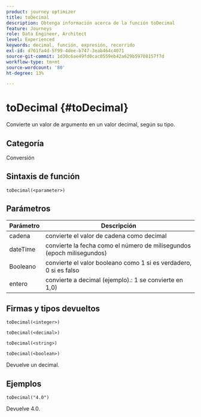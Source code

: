 ```yaml
---
product: journey optimizer
title: toDecimal
description: Obtenga información acerca de la función toDecimal
feature: Journeys
role: Data Engineer, Architect
level: Experienced
keywords: decimal, función, expresión, recorrido
exl-id: d761fa4d-5f99-4dee-b747-3eab464c4071
source-git-commit: 1d30c6ae49fd0cac0559eb42a629b59708157f7d
workflow-type: tm+mt
source-wordcount: '80'
ht-degree: 13%

---
```


# toDecimal {#toDecimal}

Convierte un valor de argumento en un valor decimal, según su tipo.

## Categoría

Conversión

## Sintaxis de función

`toDecimal(<parameter>)`

## Parámetros

| Parámetro | Descripción |
|--- |--- |
| cadena | convierte el valor de cadena como decimal |
| dateTime | convierte la fecha como el número de milisegundos (epoch milisegundos) |
| Booleano | convierte el valor booleano como 1 si es verdadero, 0 si es falso |
| entero | convierte a decimal (ejemplo).: 1 se convierte en 1,0) |

## Firmas y tipos devueltos

`toDecimal(<integer>)`

`toDecimal(<decimal>)`

`toDecimal(<string>)`

`toDecimal(<boolean>)`

Devuelve un decimal.

## Ejemplos

`toDecimal("4.0")`

Devuelve 4.0.
